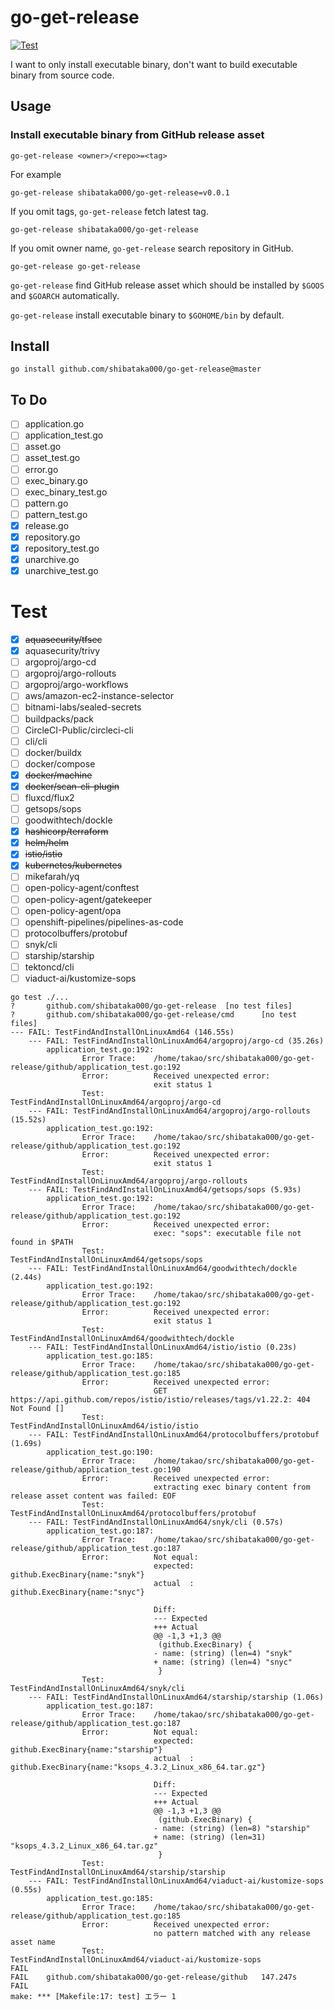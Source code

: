 # go-get-release

[![Test](https://github.com/shibataka000/go-get-release/actions/workflows/test.yaml/badge.svg)](https://github.com/shibataka000/go-get-release/actions/workflows/test.yaml)

I want to only install executable binary, don't want to build executable binary from source code.

## Usage

### Install executable binary from GitHub release asset

```
go-get-release <owner>/<repo>=<tag>
```

For example

```
go-get-release shibataka000/go-get-release=v0.0.1
```

If you omit tags, `go-get-release` fetch latest tag.

```
go-get-release shibataka000/go-get-release
```

If you omit owner name, `go-get-release` search repository in GitHub.

```
go-get-release go-get-release
```

`go-get-release` find GitHub release asset which should be installed by `$GOOS` and `$GOARCH` automatically.

`go-get-release` install executable binary to `$GOHOME/bin` by default.

## Install

```
go install github.com/shibataka000/go-get-release@master
```

## To Do

- [ ] application.go
- [ ] application_test.go
- [ ] asset.go
- [ ] asset_test.go
- [ ] error.go
- [ ] exec_binary.go
- [ ] exec_binary_test.go
- [ ] pattern.go
- [ ] pattern_test.go
- [x] release.go
- [x] repository.go
- [x] repository_test.go
- [x] unarchive.go
- [x] unarchive_test.go

# Test

- [x] ~~aquasecurity/tfsec~~
- [x] aquasecurity/trivy
- [ ] argoproj/argo-cd
- [ ] argoproj/argo-rollouts
- [ ] argoproj/argo-workflows
- [ ] aws/amazon-ec2-instance-selector
- [ ] bitnami-labs/sealed-secrets
- [ ] buildpacks/pack
- [ ] CircleCI-Public/circleci-cli
- [ ] cli/cli
- [ ] docker/buildx
- [ ] docker/compose
- [x] ~~docker/machine~~
- [x] ~~docker/scan-cli-plugin~~
- [ ] fluxcd/flux2
- [ ] getsops/sops
- [ ] goodwithtech/dockle
- [x] ~~hashicorp/terraform~~
- [x] ~~helm/helm~~
- [x] ~~istio/istio~~
- [x] ~~kubernetes/kubernetes~~
- [ ] mikefarah/yq
- [ ] open-policy-agent/conftest
- [ ] open-policy-agent/gatekeeper
- [ ] open-policy-agent/opa
- [ ] openshift-pipelines/pipelines-as-code
- [ ] protocolbuffers/protobuf
- [ ] snyk/cli
- [ ] starship/starship
- [ ] tektoncd/cli
- [ ] viaduct-ai/kustomize-sops

```
go test ./...
?       github.com/shibataka000/go-get-release  [no test files]
?       github.com/shibataka000/go-get-release/cmd      [no test files]
--- FAIL: TestFindAndInstallOnLinuxAmd64 (146.55s)
    --- FAIL: TestFindAndInstallOnLinuxAmd64/argoproj/argo-cd (35.26s)
        application_test.go:192:
                Error Trace:    /home/takao/src/shibataka000/go-get-release/github/application_test.go:192
                Error:          Received unexpected error:
                                exit status 1
                Test:           TestFindAndInstallOnLinuxAmd64/argoproj/argo-cd
    --- FAIL: TestFindAndInstallOnLinuxAmd64/argoproj/argo-rollouts (15.52s)
        application_test.go:192:
                Error Trace:    /home/takao/src/shibataka000/go-get-release/github/application_test.go:192
                Error:          Received unexpected error:
                                exit status 1
                Test:           TestFindAndInstallOnLinuxAmd64/argoproj/argo-rollouts
    --- FAIL: TestFindAndInstallOnLinuxAmd64/getsops/sops (5.93s)
        application_test.go:192:
                Error Trace:    /home/takao/src/shibataka000/go-get-release/github/application_test.go:192
                Error:          Received unexpected error:
                                exec: "sops": executable file not found in $PATH
                Test:           TestFindAndInstallOnLinuxAmd64/getsops/sops
    --- FAIL: TestFindAndInstallOnLinuxAmd64/goodwithtech/dockle (2.44s)
        application_test.go:192:
                Error Trace:    /home/takao/src/shibataka000/go-get-release/github/application_test.go:192
                Error:          Received unexpected error:
                                exit status 1
                Test:           TestFindAndInstallOnLinuxAmd64/goodwithtech/dockle
    --- FAIL: TestFindAndInstallOnLinuxAmd64/istio/istio (0.23s)
        application_test.go:185:
                Error Trace:    /home/takao/src/shibataka000/go-get-release/github/application_test.go:185
                Error:          Received unexpected error:
                                GET https://api.github.com/repos/istio/istio/releases/tags/v1.22.2: 404 Not Found []
                Test:           TestFindAndInstallOnLinuxAmd64/istio/istio
    --- FAIL: TestFindAndInstallOnLinuxAmd64/protocolbuffers/protobuf (1.69s)
        application_test.go:190:
                Error Trace:    /home/takao/src/shibataka000/go-get-release/github/application_test.go:190
                Error:          Received unexpected error:
                                extracting exec binary content from release asset content was failed: EOF
                Test:           TestFindAndInstallOnLinuxAmd64/protocolbuffers/protobuf
    --- FAIL: TestFindAndInstallOnLinuxAmd64/snyk/cli (0.57s)
        application_test.go:187:
                Error Trace:    /home/takao/src/shibataka000/go-get-release/github/application_test.go:187
                Error:          Not equal:
                                expected: github.ExecBinary{name:"snyk"}
                                actual  : github.ExecBinary{name:"snyc"}

                                Diff:
                                --- Expected
                                +++ Actual
                                @@ -1,3 +1,3 @@
                                 (github.ExecBinary) {
                                - name: (string) (len=4) "snyk"
                                + name: (string) (len=4) "snyc"
                                 }
                Test:           TestFindAndInstallOnLinuxAmd64/snyk/cli
    --- FAIL: TestFindAndInstallOnLinuxAmd64/starship/starship (1.06s)
        application_test.go:187:
                Error Trace:    /home/takao/src/shibataka000/go-get-release/github/application_test.go:187
                Error:          Not equal:
                                expected: github.ExecBinary{name:"starship"}
                                actual  : github.ExecBinary{name:"ksops_4.3.2_Linux_x86_64.tar.gz"}

                                Diff:
                                --- Expected
                                +++ Actual
                                @@ -1,3 +1,3 @@
                                 (github.ExecBinary) {
                                - name: (string) (len=8) "starship"
                                + name: (string) (len=31) "ksops_4.3.2_Linux_x86_64.tar.gz"
                                 }
                Test:           TestFindAndInstallOnLinuxAmd64/starship/starship
    --- FAIL: TestFindAndInstallOnLinuxAmd64/viaduct-ai/kustomize-sops (0.55s)
        application_test.go:185:
                Error Trace:    /home/takao/src/shibataka000/go-get-release/github/application_test.go:185
                Error:          Received unexpected error:
                                no pattern matched with any release asset name
                Test:           TestFindAndInstallOnLinuxAmd64/viaduct-ai/kustomize-sops
FAIL
FAIL    github.com/shibataka000/go-get-release/github   147.247s
FAIL
make: *** [Makefile:17: test] エラー 1
```
